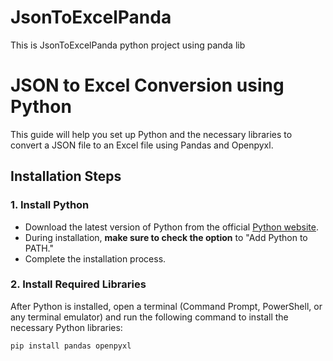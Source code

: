 # JsonToExcelPanda
This is JsonToExcelPanda python project using panda lib


# JSON to Excel Conversion using Python

This guide will help you set up Python and the necessary libraries to convert a JSON file to an Excel file using Pandas and Openpyxl.

## Installation Steps

### 1. Install Python
- Download the latest version of Python from the official [Python website](https://www.python.org/downloads/).
- During installation, **make sure to check the option** to "Add Python to PATH."
- Complete the installation process.

### 2. Install Required Libraries
After Python is installed, open a terminal (Command Prompt, PowerShell, or any terminal emulator) and run the following command to install the necessary Python libraries:

```bash
pip install pandas openpyxl
```

